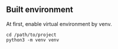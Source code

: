 ## Built environment

At first, enable virtual environment by venv.

```
cd /path/to/project
python3 -m venv venv
```